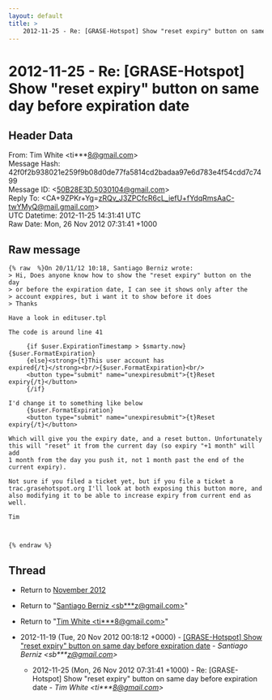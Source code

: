 ```yaml
---
layout: default
title: >
    2012-11-25 - Re: [GRASE-Hotspot] Show "reset expiry" button on same day before expiration date
---
```


# 2012-11-25 - Re: [GRASE-Hotspot] Show "reset expiry" button on same day before expiration date

## Header Data

From: Tim White \<ti***8@gmail.com\><br>
Message Hash: 42f0f2b938021e259f9b08d0de77fa5814cd2badaa97e6d783e4f54cdd7c7499<br>
Message ID: \<50B28E3D.5030104@gmail.com\><br>
Reply To: \<CA+9ZPKr+Yg=zRQv_J3ZPCfcR6cL_iefU+fYdqRmsAaC-twYMyQ@mail.gmail.com\><br>
UTC Datetime: 2012-11-25 14:31:41 UTC<br>
Raw Date: Mon, 26 Nov 2012 07:31:41 +1000<br>

## Raw message

```
{% raw  %}On 20/11/12 10:18, Santiago Berniz wrote:
> Hi, Does anyone know how to show the "reset expiry" button on the day 
> or before the expiration date, I can see it shows only after the 
> account exppires, but i want it to show before it does
> Thanks

Have a look in edituser.tpl

The code is around line 41

     {if $user.ExpirationTimestamp > $smarty.now}{$user.FormatExpiration}
     {else}<strong>{t}This user account has 
expired{/t}</strong><br/>{$user.FormatExpiration}<br/>
     <button type="submit" name="unexpiresubmit">{t}Reset 
expiry{/t}</button>
     {/if}

I'd change it to something like below
     {$user.FormatExpiration}
     <button type="submit" name="unexpiresubmit">{t}Reset 
expiry{/t}</button>

Which will give you the expiry date, and a reset button. Unfortunately 
this will "reset" it from the current day (so expiry "+1 month" will add 
1 month from the day you push it, not 1 month past the end of the 
current expiry).

Not sure if you filed a ticket yet, but if you file a ticket a 
trac.grasehotspot.org I'll look at both exposing this button more, and 
also modifying it to be able to increase expiry from current end as well.

Tim



{% endraw %}
```

## Thread

+ Return to [November 2012](/archive/2012/11)

+ Return to "[Santiago Berniz <sb***z<span>@</span>gmail.com>](/authors/sb___z_at_gmail_com)"
+ Return to "[Tim White <ti***8<span>@</span>gmail.com>](/authors/ti___8_at_gmail_com)"

+ 2012-11-19 (Tue, 20 Nov 2012 00:18:12 +0000) - [[GRASE-Hotspot] Show "reset expiry" button on same day before	expiration date](/archive/2012/11/c792f286e53e678bdbe2dfa7c2f37287b497cf84607615d5e6ce30cafacdcf81) - _Santiago Berniz \<sb***z@gmail.com\>_
  + 2012-11-25 (Mon, 26 Nov 2012 07:31:41 +1000) - Re: [GRASE-Hotspot] Show "reset expiry" button on same day before expiration date - _Tim White \<ti***8@gmail.com\>_

